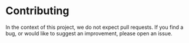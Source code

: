 # Contributing 

In the context of this project, we do not expect pull requests. 
If you find a bug, or would like to suggest an improvement, please open an issue.